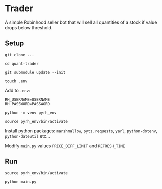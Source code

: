 # Trader

A simple Robinhood seller bot that will sell all quantities of a stock if value drops below threshold.

## Setup

`git clone ...`

`cd quant-trader`

`git submodule update --init`

`touch .env`

Add to `.env`:

```shell
RH_USERNAME=USERNAME
RH_PASSWORD=PASSWORD
```

`python -m venv pyrh_env`

`source pyrh_env/bin/activate`

Install python packages: `marshmallow`, `pytz`, `requests`, `yarl`, `python-dotenv`, `python-dateutil` etc...

Modify `main.py` values `PRICE_DIFF_LIMIT` and `REFRESH_TIME`

## Run

`source pyrh_env/bin/activate`

`python main.py`
